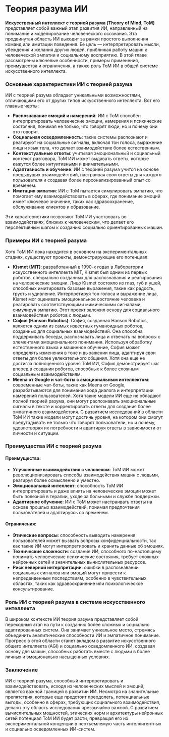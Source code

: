 # Теория разума ИИ

**Искусственный интеллект с теорией разума (Theory of Mind, ToM)** представляет собой важный этап развития ИИ, направленный на понимание и моделирование человеческого осознания. Эта продвинутая область ИИ выходит за рамки простого выполнения команд или имитации поведения. Её цель — интерпретировать мысли, убеждения и желания других людей, приближая работу машин к человеческой эмпатии и социальному восприятию. В этой главе рассмотрены ключевые особенности, примеры применения, преимущества и ограничения, а также роль ToM ИИ в общей системе искусственного интеллекта.

### Основные характеристики ИИ с теорией разума

ИИ с теорией разума обладает уникальными возможностями, отличающими его от других типов искусственного интеллекта. Вот его главные черты:

* **Распознавание эмоций и намерений**: ИИ с ToM способен интерпретировать человеческие эмоции, намерения и психические состояния, понимая не только, что говорят люди, но и почему они это говорят.
* **Социальная осведомленность**: такие системы распознают и реагируют на социальные сигналы, включая тон голоса, выражение лица и язык тела, что делает взаимодействие более естественным.
* **Контекстуальные ответы**: учитывая эмоциональный и социальный контекст разговора, ToM ИИ может выдавать ответы, которые кажутся более интуитивными и внимательными.
* **Адаптивность и обучение**: ИИ с теорией разума учится на основе предыдущих взаимодействий, настраивая свои ответы для каждого пользователя и создавая более персонализированный опыт со временем.
* **Имитация эмпатии**: ИИ с ToM пытается симулировать эмпатию, что помогает ему взаимодействовать в сферах, где понимание эмоций имеет ключевое значение, таких как здравоохранение, обслуживание клиентов и образование.

Эти характеристики позволяют ToM ИИ участвовать во взаимодействиях, близких к человеческим, что делает его перспективным шагом к созданию социально ориентированных машин.

### Примеры ИИ с теорией разума

Хотя ToM ИИ пока находится в основном на экспериментальных стадиях, существуют проекты, демонстрирующие его потенциал:

* **Kismet (MIT)**: разработанный в 1990-х годах в Лаборатории искусственного интеллекта MIT, Kismet был одним из первых роботов, специально созданных для распознавания и реагирования на человеческие эмоции. Лицо Kismet состояло из глаз, губ и ушей, способных имитировать базовые выражения, такие как радость, грусть и удивление. Интерпретируя тон голоса и выражение лица, Kismet мог оценивать эмоциональное состояние человека и реагировать соответствующими мимическими сигналами, симулируя эмпатию. Этот проект заложил основу для социального взаимодействия роботов с людьми.
* **София (Hanson Robotics)**: София, созданная Hanson Robotics, является одним из самых известных гуманоидных роботов, созданных для социальных взаимодействий. Она способна поддерживать беседы, распознавать лица и отвечать на вопросы с элементами эмоционального понимания. Используя обработку естественного языка и машинное обучение, София может определять изменения в тоне и выражении лица, адаптируя свои ответы для более увлекательного общения. Хотя она еще не достигла полноценного уровня ToM ИИ, София демонстрирует шаг вперед в создании роботов, способных к более сложным социальным взаимодействиям.
* **Meena от Google и чат-боты с эмоциональным интеллектом**: современные чат-боты, такие как Meena от Google, разрабатываются для понимания хода диалога и интерпретации намерений пользователей. Хотя такие модели ИИ еще не обладают полной теорией разума, они могут распознавать эмоциональные сигналы в тексте и корректировать ответы для создания более эмпатичного взаимодействия. С развитием исследований в области ToM ИИ такие модели могут достичь уровня, на котором они смогут предугадывать не только что говорят пользователи, но и почему, удовлетворяя их потребности и адаптируя ответы в зависимости от личности и ситуации.

### Преимущества ИИ с теорией разума

#### Преимущества:

* **Улучшенные взаимодействия с человеком**: ToM ИИ может революционизировать способы взаимодействия машин с людьми, реагируя более осмысленно и уместно.
* **Эмоциональный интеллект**: способность ToM ИИ интерпретировать и даже влиять на человеческие эмоции может быть полезной в терапии, уходе за больными и службе поддержки.
* **Адаптивное обучение**: ИИ с ToM может настраивать ответы на основе прошлых взаимодействий, понимая предпочтения пользователей и адаптируясь со временем.

#### Ограничения:

* **Этические вопросы**: способность выводить намерения пользователей может вызвать вопросы конфиденциальности, так как такие ИИ могут интерпретировать и хранить данные об эмоциях.
* **Технические сложности**: создание ИИ, способного по-настоящему понимать человеческие психические состояния, требует сложных нейронных сетей и значительных вычислительных ресурсов.
* **Риск неверной интерпретации**: ошибки в распознавании социальных сигналов или эмоций могут привести к непредвиденным последствиям, особенно в чувствительных областях, таких как здравоохранение или психологическое консультирование.

### Роль ИИ с теорией разума в системе искусственного интеллекта

В широком контексте ИИ теория разума представляет собой переходный этап на пути к созданию более сложных и социально адаптированных систем. Она занимает уникальное место, стремясь объединить аналитические способности ИИ и эмпатичное понимание. Прогресс в этой области станет вкладом в развитие искусственного общего интеллекта (AGI) и социально осведомленного ИИ, создавая основу для машин, способных работать вместе с людьми в более личных и эмоционально насыщенных условиях.

### Заключение

ИИ с теорией разума, способный интерпретировать и взаимодействовать, исходя из человеческих мыслей и эмоций, является важной границей в развитии ИИ. Несмотря на значительные препятствия, которые еще предстоит преодолеть, потенциальные выгоды, особенно в сферах, требующих социального взаимодействия, делают эту область исследования чрезвычайно важной. С развитием вычислительных мощностей, этических норм и архитектуры нейронных сетей потенциал ToM ИИ будет расти, превращая его из экспериментальной концепции в неотъемлемую часть интеллигентных и социально осведомленных ИИ-систем.
